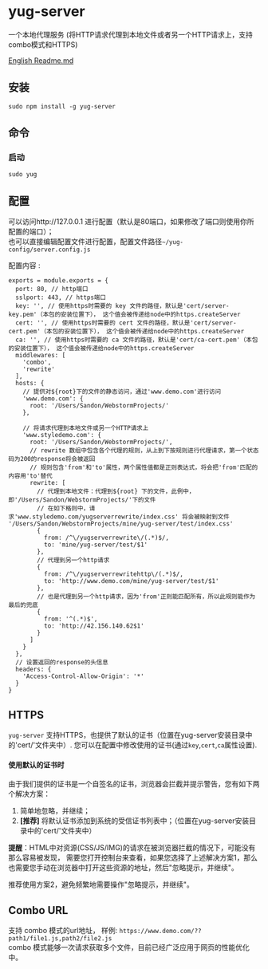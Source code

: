 # yug-server
一个本地代理服务 (将HTTP请求代理到本地文件或者另一个HTTP请求上，支持combo模式和HTTPS)

[English Readme.md](./README.en.md)

## 安装
`sudo npm install -g yug-server`

## 命令
### 启动
`sudo yug`


## 配置
可以访问http://127.0.0.1 进行配置（默认是80端口，如果修改了端口则使用你所配置的端口）；  
也可以直接编辑配置文件进行配置，配置文件路径` ~/yug-config/server.config.js `

配置内容 :

    exports = module.exports = {
      port: 80, // http端口
      sslport: 443, // https端口
      key: '', // 使用https时需要的 key 文件的路径，默认是'cert/server-key.pem'（本包的安装位置下）， 这个值会被传递给node中的https.createServer
      cert: '', // 使用https时需要的 cert 文件的路径，默认是'cert/server-cert.pem'（本包的安装位置下）， 这个值会被传递给node中的https.createServer
      ca: '', // 使用https时需要的 ca 文件的路径，默认是'cert/ca-cert.pem'（本包的安装位置下）， 这个值会被传递给node中的https.createServer 
      middlewares: [
        'combo',
        'rewrite'
      ],
      hosts: {
        // 提供对${root}下的文件的静态访问，通过'www.demo.com'进行访问
        'www.demo.com': {
          root: '/Users/Sandon/WebstormProjects/'
        },
    
        // 将请求代理到本地文件或另一个HTTP请求上
        'www.styledemo.com': {
          root: '/Users/Sandon/WebstormProjects/',
          // rewrite 数组中包含各个代理的规则，从上到下按规则进行代理请求，第一个状态码为200的response将会被返回
          // 规则包含'from'和'to'属性，两个属性值都是正则表达式，将会把'from'匹配的内容用'to'替代
          rewrite: [
            // 代理到本地文件：代理到${root} 下的文件，此例中，即'/Users/Sandon/WebstormProjects/'下的文件
            // 在如下格则中，请求'www.styledemo.com/yugserverrewrite/index.css' 将会被映射到文件 '/Users/Sandon/WebstormProjects/mine/yug-server/test/index.css'
            {
              from: /^\/yugserverrewrite\/(.*)$/,
              to: 'mine/yug-server/test/$1'
            },
            // 代理到另一个http请求
            {
              from: /^\/yugserverrewritehttp\/(.*)$/,
              to: 'http://www.demo.com/mine/yug-server/test/$1'
            },
            // 也是代理到另一个http请求，因为'from'正则能匹配所有，所以此规则能作为最后的兜底
            {
              from: '^(.*)$',
              to: 'http://42.156.140.62$1'
            }
          ]
        }
      },
      // 设置返回的response的头信息
      headers: {
        'Access-Control-Allow-Origin': '*'  
      }
    }



## HTTPS
`yug-server` 支持HTTPS，也提供了默认的证书（位置在yug-server安装目录中的'cert/'文件夹中）. 
您可以在配置中修改使用的证书(通过`key`,`cert`,`ca`属性设置).

#### 使用默认的证书时
由于我们提供的证书是一个自签名的证书，浏览器会拦截并提示警告，您有如下两个解决方案：
1. 简单地忽略，并继续；
2. **[推荐]** 将默认证书添加到系统的受信证书列表中；（位置在yug-server安装目录中的'cert/'文件夹中）

**提醒**：HTML中对资源(CSS/JS/IMG)的请求在被浏览器拦截的情况下，可能没有那么容易被发现，
需要您打开控制台来查看，如果您选择了上述解决方案1，那么也需要您手动在浏览器中打开这些资源的地址，然后"忽略提示，并继续"。

推荐使用方案2，避免频繁地需要操作"忽略提示，并继续"。

## Combo URL
支持 combo 模式的url地址， 样例: `https://www.demo.com/??path1/file1.js,path2/file2.js`  
combo 模式能够一次请求获取多个文件，目前已经广泛应用于网页的性能优化中。
